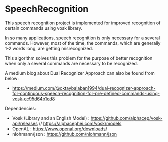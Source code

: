 # SpeechRecognition

This speech recognition project is implemented for improved recognition of certain commands using vosk library.

In so many applications, speech recognition is only necessary for a several commands. However, most of the time, the commands, which are generally 1-2 words long, are getting misrecognized.

This algorithm solves this problem for the purpose of better recognition when only a several commands are necessary to be recognized. 

A medium blog about Dual Recognizer Approach can also be found from below:
- https://medium.com/@oktaybalaban1994/dual-recognizer-approach-for-continuous-speech-recognition-for-pre-defined-commands-using-vosk-ec95d64b1ed8

Dependencies:
- Vosk (Library and an English Model) : https://github.com/alphacep/vosk-api/releases // https://alphacephei.com/vosk/models
- OpenAL : https://www.openal.org/downloads/
- nlohmann/json : https://github.com/nlohmann/json
